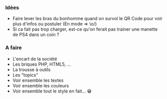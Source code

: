 ### Idées
* Faire lever les bras du bonhomme quand on survol le QR Code pour voir plus d'infos ou postuler (En mode => \o/)
* Si ca fait pas trop charger, est-ce qu'on ferait pas trainer une manette de PS4 dans un coin ?

### A faire
* L'encart de la société
* Les briques PHP, HTML5, ...
* La trousse à outils
* Les "topics"
* Voir ensemble les textes
* Voir ensemble les couleurs
* Voir ensemble tout le style en fait... 😁
